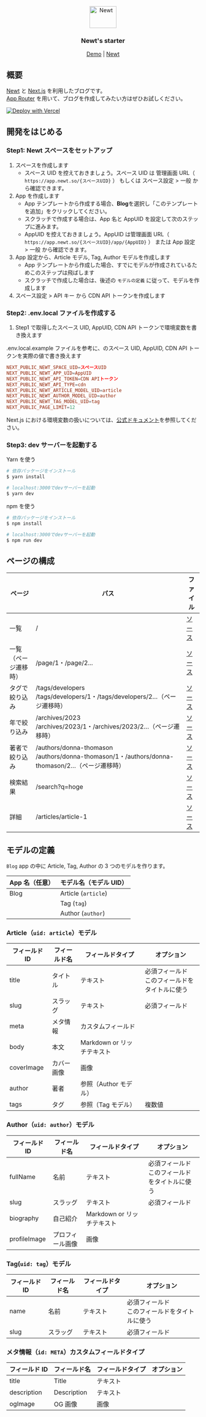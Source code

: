 <p align="center">
  <a href="https://www.newt.so/">
    <img src="https://user-images.githubusercontent.com/3859812/155490725-80ed1f06-996e-407f-8f63-fd54f0acaf14.svg" alt="Newt" width="70" height="57" />
  </a>
</p>
<h3 align="center">
Newt's starter
</h3>
<p align="center">
  <a href="https://newt-starter-nextjs-blog.vercel.app/">Demo</a> | <a href="https://www.newt.so/">Newt</a>
</p>

## 概要

[Newt](https://www.newt.so/) と [Next.js](https://nextjs.org/) を利用したブログです。<br />
[App Router](https://nextjs.org/docs/app) を用いて、ブログを作成してみたい方はぜひお試しください。

[![Deploy with Vercel](https://vercel.com/button)](https://vercel.com/new/clone?repository-url=https%3A%2F%2Fgithub.com%2FNewt-Inc%2Fnewt-starter-nextjs-blog)

## 開発をはじめる

### Step1: Newt スペースをセットアップ

1. スペースを作成します
   - スペース UID を控えておきましょう。スペース UID は 管理画面 URL（ `https://app.newt.so/{スペースUID}` ） もしくは スペース設定 > 一般 から確認できます。
2. App を作成します
   - App テンプレートから作成する場合、**Blog**を選択し「このテンプレートを追加」をクリックしてください。
   - スクラッチで作成する場合は、App 名と AppUID を設定して次のステップに進みます。
   - AppUID を控えておきましょう。AppUID は管理画面 URL（ `https://app.newt.so/{スペースUID}/app/{AppUID}` ） または App 設定 > 一般 から確認できます。
3. App 設定から、Article モデル, Tag, Author モデルを作成します
   - App テンプレートから作成した場合、すでにモデルが作成されているためこのステップは飛ばします
   - スクラッチで作成した場合は、後述の `モデルの定義` に従って、モデルを作成します
4. スペース設定 > API キー から CDN API トークンを作成します

### Step2: .env.local ファイルを作成する

1. Step1 で取得したスペース UID, AppUID, CDN API トークンで環境変数を書き換えます

.env.local.example ファイルを参考に、のスペース UID, AppUID, CDN API トークンを実際の値で書き換えます

```conf
NEXT_PUBLIC_NEWT_SPACE_UID=スペースUID
NEXT_PUBLIC_NEWT_APP_UID=AppUID
NEXT_PUBLIC_NEWT_API_TOKEN=CDN APIトークン
NEXT_PUBLIC_NEWT_API_TYPE=cdn
NEXT_PUBLIC_NEWT_ARTICLE_MODEL_UID=article
NEXT_PUBLIC_NEWT_AUTHOR_MODEL_UID=author
NEXT_PUBLIC_NEWT_TAG_MODEL_UID=tag
NEXT_PUBLIC_PAGE_LIMIT=12
```

Next.js における環境変数の扱いについては、[公式ドキュメント](https://nextjs.org/docs/app/building-your-application/configuring/environment-variables)を参照してください。

### Step3: dev サーバーを起動する

Yarn を使う

```bash
# 依存パッケージをインストール
$ yarn install

# localhost:3000でdevサーバーを起動
$ yarn dev
```

npm を使う

```bash
# 依存パッケージをインストール
$ npm install

# localhost:3000でdevサーバーを起動
$ npm run dev
```

## ページの構成

| ページ                   | パス                                                                                             | ファイル                                                                                                                      |
| ------------------------ | ------------------------------------------------------------------------------------------------ | ----------------------------------------------------------------------------------------------------------------------------- |
| 一覧                     | /                                                                                                | [ソース](https://github.com/Newt-Inc/newt-starter-nextjs-blog/blob/main/app/page.tsx)                                         |
| 一覧<br>（ページ遷移時） | /page/1・/page/2...                                                                              | [ソース](https://github.com/Newt-Inc/newt-starter-nextjs-blog/blob/main/app/page/%5Bpage%5D/page.tsx)                         |
| タグで絞り込み           | /tags/developers<br>/tags/developers/1・/tags/developers/2…（ページ遷移時）                      | [ソース](https://github.com/Newt-Inc/newt-starter-nextjs-blog/blob/main/app/tags/%5Bslug%5D/%5B%5B...page%5D%5D/page.tsx)     |
| 年で絞り込み             | /archives/2023<br>/archives/2023/1・/archives/2023/2…（ページ遷移時）                            | [ソース](https://github.com/Newt-Inc/newt-starter-nextjs-blog/blob/main/app/archives/%5Byear%5D/%5B%5B...page%5D%5D/page.tsx) |
| 著者で絞り込み           | /authors/donna-thomason<br>/authors/donna-thomason/1・/authors/donna-thomason/2…（ページ遷移時） | [ソース](https://github.com/Newt-Inc/newt-starter-nextjs-blog/blob/main/app/authors/%5Bslug%5D/%5B%5B...page%5D%5D/page.tsx)  |
| 検索結果                 | /search?q=hoge                                                                                   | [ソース](https://github.com/Newt-Inc/newt-starter-nextjs-blog/blob/main/app/search/page.tsx)                                  |
| 詳細                     | /articles/article-1                                                                              | [ソース](https://github.com/Newt-Inc/newt-starter-nextjs-blog/blob/main/app/articles/%5Bslug%5D/page.tsx)                     |

## モデルの定義

`Blog` app の中に Article, Tag, Author の 3 つのモデルを作ります。

| App 名（任意） | モデル名（モデル UID） |
| -------------- | ---------------------- |
| Blog           | Article (`article`)    |
|                | Tag (`tag`)            |
|                | Author (`author`)      |

### Article（`uid: article`）モデル

| フィールド ID | フィールド名 | フィールドタイプ           | オプション                                         |
| ------------- | ------------ | -------------------------- | -------------------------------------------------- |
| title         | タイトル     | テキスト                   | 必須フィールド<br />このフィールドをタイトルに使う |
| slug          | スラッグ     | テキスト                   | 必須フィールド                                     |
| meta          | メタ情報     | カスタムフィールド         |                                                    |
| body          | 本文         | Markdown or リッチテキスト |                                                    |
| coverImage    | カバー画像   | 画像                       |                                                    |
| author        | 著者         | 参照（Author モデル）      |                                                    |
| tags          | タグ         | 参照（Tag モデル）         | 複数値                                             |

### Author（`uid: author`）モデル

| フィールド ID | フィールド名     | フィールドタイプ           | オプション                                         |
| ------------- | ---------------- | -------------------------- | -------------------------------------------------- |
| fullName      | 名前             | テキスト                   | 必須フィールド<br />このフィールドをタイトルに使う |
| slug          | スラッグ         | テキスト                   | 必須フィールド                                     |
| biography     | 自己紹介         | Markdown or リッチテキスト |                                                    |
| profileImage  | プロフィール画像 | 画像                       |                                                    |

### Tag(`uid: tag`）モデル

| フィールド ID | フィールド名 | フィールドタイプ | オプション                                         |
| ------------- | ------------ | ---------------- | -------------------------------------------------- |
| name          | 名前         | テキスト         | 必須フィールド<br />このフィールドをタイトルに使う |
| slug          | スラッグ     | テキスト         | 必須フィールド                                     |

### メタ情報（`id: META`）カスタムフィールドタイプ

| フィールド ID | フィールド名 | フィールドタイプ | オプション |
| ------------- | ------------ | ---------------- | ---------- |
| title         | Title        | テキスト         |            |
| description   | Description  | テキスト         |            |
| ogImage       | OG 画像      | 画像             |            |
